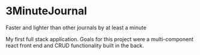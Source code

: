 # 3MinuteJournal
Faster and lighter than other journals by at least a minute

My first full stack application. Goals for this project were a multi-component react front end and CRUD functionality built in the back. 

